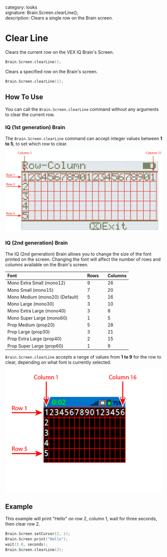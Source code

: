 category: looks  
signature: Brain.Screen.clearLine();  
description: Clears a single row on the Brain screen.  

# Clear Line

Clears the current row on the VEX IQ Brain's Screen.

```cpp
Brain.Screen.clearLine();
```

Clears a specified row on the Brain's screen.

```cpp
Brain.Screen.clearLine(1);
```

## How To Use

You can call the `Brain.Screen.clearLine` command without any arguments to clear the current row.

### IQ (1st generation) Brain

The `Brain.Screen.clearLine` command can accept integer values between **1 to 5**, to set which row to clear. 

![row_column_index](row_column_index.png)

### IQ (2nd generation) Brain

The IQ (2nd generation) Brain allows you to change the size of the font printed on the screen. Changing the font will affect the number of rows and columns available on the Brain's screen.

| Font |  | Rows |  | Columns |
| :--- | --- | :--- | --- | :--- |
| Mono Extra Small (mono12) |  | 9 |  | 26 |
| Mono Small (mono15) |  | 7 |  | 20 |
| Mono Medium (mono20) (Default) |  | 5 |  | 16 |
| Mono Large (mono30) |  | 3 |  | 10 |
| Mono Extra Large (mono40) |  | 3 |  | 8 |
| Mono Super Large (mono60) |  | 1 |  | 5 |
| Prop Medium (prop20) |  | 5 |  | 28 |
| Prop Large (prop30) |  | 3 |  | 21 |
| Prop Extra Large (prop40) |  | 2 |  | 15 |
| Prop Super Large (prop60) |  | 1 |  | 9 |

`Brain.Screen.clearLine` accepts a range of values from **1 to 9** for the row to clear, depending on what font is currently selected.

![row_column_index2](iq2_row_column_brain2.jpg) 

## Example 
This example will print "Hello" on row 2, column 1, wait for three seconds, then clear row 2.

```cpp
Brain.Screen.setCursor(2, 1);
Brain.Screen.print("Hello");
wait(3.0, seconds);
Brain.Screen.clearLine(2);
```

<advanced>
</advanced>